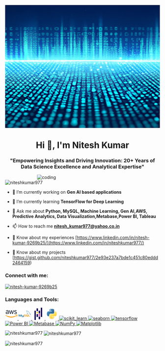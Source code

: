 
<img src="https://github.com/niteshkumar977/niteshkumar977/blob/main/Data_analytics.png" align="center" alt="Banner Image" height = "400" width = "1000">



<h1 align="center">Hi 👋, I'm Nitesh Kumar</h1>
<h3 align="center">"Empowering Insights and Driving Innovation: 20+ Years of Data Science Excellence and Analytical Expertise"</h3>

<img align="right" alt="coding" width="400" src="https://i.giphy.com/media/v1.Y2lkPTc5MGI3NjExbXB6MXlpeDd5dXI4aWxxcm0zYmdsMGNtNnU1Zms2cDlpYzVtaWp4byZlcD12MV9pbnRlcm5hbF9naWZfYnlfaWQmY3Q9Zw/3oKIPEqDGUULpEU0aQ/giphy.gif">

<p align="left"> <img src="https://komarev.com/ghpvc/?username=niteshkumar977&label=Profile%20views&color=0e75b6&style=flat" alt="niteshkumar977" /> </p>

- 🔭 I’m currently working on **Gen AI based applications**

- 🌱 I’m currently learning **TensorFlow for Deep Learning**

- 💬 Ask me about **Python, MySQL, Machine Learning, Gen AI,AWS, Predictive Analytics, Data Visualization,Metabase,Power BI, Tableau**

- 📫 How to reach me **nitesh_kumar977@yahoo.co.in**

- 📄 Know about my experiences [https://www.linkedin.com/in/nitesh-kumar-9269b25/](https://www.linkedin.com/in/niteshkumar977/)

- 📄 Know about my projects [https://gist.github.com/niteshkumar977/2e93e237a7bde1c451c80eddd2464159)

<h3 align="left">Connect with me:</h3>
<p align="left">
<a href="https://linkedin.com/in/nitesh-kumar-9269b25" target="blank"><img align="center" src="https://raw.githubusercontent.com/rahuldkjain/github-profile-readme-generator/master/src/images/icons/Social/linked-in-alt.svg" alt="nitesh-kumar-9269b25" height="30" width="40" /></a>
</p>

<h3 align="left">Languages and Tools:</h3>
<p align="left"> <a href="https://aws.amazon.com" target="_blank" rel="noreferrer"> <img src="https://raw.githubusercontent.com/devicons/devicon/master/icons/amazonwebservices/amazonwebservices-original-wordmark.svg" alt="aws" width="40" height="40"/> </a> <a href="https://www.mysql.com/" target="_blank" rel="noreferrer"> <img src="https://raw.githubusercontent.com/devicons/devicon/master/icons/mysql/mysql-original-wordmark.svg" alt="mysql" width="40" height="40"/> </a> <a href="https://pandas.pydata.org/" target="_blank" rel="noreferrer"> <img src="https://raw.githubusercontent.com/devicons/devicon/2ae2a900d2f041da66e950e4d48052658d850630/icons/pandas/pandas-original.svg" alt="pandas" width="40" height="40"/> </a> <a href="https://www.python.org" target="_blank" rel="noreferrer"> <img src="https://raw.githubusercontent.com/devicons/devicon/master/icons/python/python-original.svg" alt="python" width="40" height="40"/> </a> <a href="https://scikit-learn.org/" target="_blank" rel="noreferrer"> <img src="https://upload.wikimedia.org/wikipedia/commons/0/05/Scikit_learn_logo_small.svg" alt="scikit_learn" width="40" height="40"/> </a> <a href="https://seaborn.pydata.org/" target="_blank" rel="noreferrer"> <img src="https://seaborn.pydata.org/_images/logo-mark-lightbg.svg" alt="seaborn" width="40" height="40"/> </a> <a href="https://www.tensorflow.org" target="_blank" rel="noreferrer"> <img src="https://www.vectorlogo.zone/logos/tensorflow/tensorflow-icon.svg" alt="tensorflow" width="40" height="40"/> 
</a> 
<a href="https://powerbi.microsoft.com" target="_blank" rel="noreferrer">
    <img src="https://www.vectorlogo.zone/logos/microsoft_powerbi/microsoft_powerbi-icon.svg" alt="Power BI" width="40" height="40"/>
</a>
<a href="https://www.metabase.com" target="_blank" rel="noreferrer">
    <img src="https://www.vectorlogo.zone/logos/metabase/metabase-icon.svg" alt="Metabase" width="40" height="40"/>
</a>
<a href="https://numpy.org" target="_blank" rel="noreferrer">
    <img src="https://www.vectorlogo.zone/logos/numpy/numpy-icon.svg" alt="NumPy" width="40" height="40"/>
</a>
<a href="https://matplotlib.org" target="_blank" rel="noreferrer">
    <img src="https://upload.wikimedia.org/wikipedia/commons/0/01/Created_with_Matplotlib-logo.svg" alt="Matplotlib" width="40" height="40"/>
</a>
</p>

<p><img align="left" src="https://github-readme-stats.vercel.app/api/top-langs?username=niteshkumar977&show_icons=true&locale=en&layout=compact" alt="niteshkumar977" /></p>

<p>&nbsp;<img align="center" src="https://github-readme-stats.vercel.app/api?username=niteshkumar977&show_icons=true&locale=en" alt="niteshkumar977" /></p>

<p><img align="center" src="https://github-readme-streak-stats.herokuapp.com/?user=niteshkumar977&" alt="niteshkumar977" /></p>

